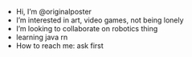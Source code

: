- Hi, I’m @originalposter
- I’m interested in art, video games, not being lonely
- I’m looking to collaborate on robotics thing
- learning java rn
- How to reach me: ask first 

